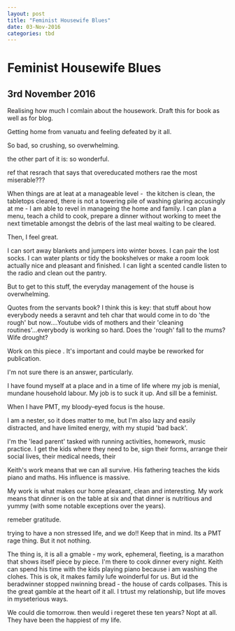 ```yaml
---
layout: post
title: "Feminist Housewife Blues"
date: 03-Nov-2016
categories: tbd
---
```


# Feminist Housewife Blues

## 3rd November 2016

Realising how much I comlain about the housework. Draft this for book as well as for blog.

Getting home from vanuatu and feeling defeated by it all.

So bad,   so crushing,   so overwhelming.

the other part of it is: so wonderful.

ref that resrach that says that overeducated mothers rae the most miserable???

When things are at leat at a manageable level -  the kitchen is clean,   the tabletops cleared, there is not a towering pile of washing glaring accusingly at me - I am able to revel in manageing the home and family. I can plan a menu, teach a child to cook, prepare a dinner without working to meet the next timetable amongst the debris of the last meal waiting to be cleared.

Then, I feel great.

I can sort away blankets and jumpers into winter boxes. I can pair the lost socks. I can water plants or tidy the bookshelves or make a room look actually nice and pleasant and finished. I can light a scented candle listen to the radio and clean out the pantry.

But to get to this stuff, the everyday management of the house is overwhelming.

Quotes from the servants book? I think this is key: that stuff about how everybody needs a seravnt and teh char that would come in to do 'the rough' but now....Youtube vids of mothers and their 'cleaning routines'...everybody is working so hard. Does the 'rough' fall to the mums? Wife drought?

Work on this piece . It's important and could maybe be reworked for publication.

I'm not sure there is an answer, particularly.

I have found myself at a place and in a time of life where my job is menial, mundane household labour. My job is to suck it up. And sill be a feminist.

When I have PMT, my bloody-eyed focus is the house.

I am a nester, so it does matter to me, but I'm also lazy and easily distracted, and have limited energy, with my stupid 'bad back'.

I'm the 'lead parent' tasked with running activities, homework, music practice. I get the kids where they need to be, sign their forms, arrange their social lives, their medical needs, their

Keith's work means that we can all survive. His fathering teaches the kids piano and maths. His influence is massive.

My work is what makes our home pleasant, clean and interesting. My work means that dinner is on the table at six and that dinner is nutritious and yummy (with some notable exceptions over the years).

remeber gratitude.

trying to have a non stressed life, and we do!! Keep that in mind. Its a PMT rage thing. But it not nothing.

 

The thing is, it is all a gmable - my work, ephemeral, fleeting, is a marathon that shows itself piece by piece. I'm there to cook dinner every night. Keith can spend his time with the kids playing piano because i am washing the clohes. This is ok, it makes family lufe woinderful for us. But id the beradwinner stopped nwinning bread - the house of cards collpases. This is the great gamble at the heart oif it all. I trtust my relationship, but life moves in myseterious ways.

We could die tomorrow. then weuld i regeret these ten years? Nopt at all. They have been the happiest of my life.
